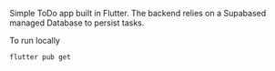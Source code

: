 Simple ToDo app built in Flutter. The backend relies on a Supabased managed Database to persist tasks.

To run locally

``` powershell
flutter pub get
```
